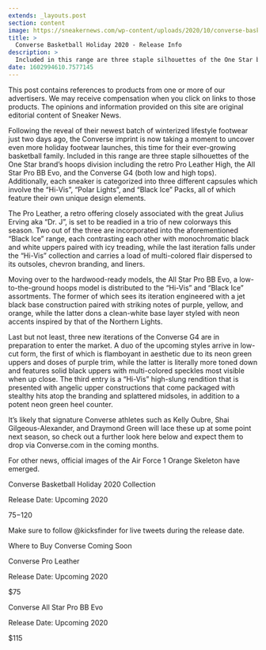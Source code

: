 ```yaml
--- 
extends: _layouts.post 
section: content 
image: https://sneakernews.com/wp-content/uploads/2020/10/converse-basketball-kelly-oubre.jpg 
title: > 
  Converse Basketball Holiday 2020 - Release Info 
description: > 
  Included in this range are three staple silhouettes of the One Star brand’s hoops division including the retro Pro Leather High, the All Star Pro BB Evo, and the Converse G4 (both low and high tops).Additionally, each sneaker is categorized into three different capsules which involve the “Hi-Vis”, “Polar Lights”, and “Black Ice” Packs, all of which feature their own unique design elements.Moving over to the hardwood-ready models, the All Star Pro BB Evo, a low-to-the-ground hoops model is distributed to the “Hi-Vis” and “Black Ice” assortments.Converse Basketball Holiday 2020 CollectionRelease Date: Upcoming 2020$75-$120Make sure to follow @kicksfinder for live tweets during the release date.Where to Buy Converse Coming SoonConverse Pro LeatherRelease Date: Upcoming 2020$75Converse All Star Pro BB EvoRelease Date: Upcoming 2020$115 
date: 1602994610.7577145 
--- 
```

This post contains references to products from one or more of our advertisers. We may receive compensation when you click on links to those products. The opinions and information provided on this site are original editorial content of Sneaker News.

Following the reveal of their newest batch of winterized lifestyle footwear just two days ago, the Converse imprint is now taking a moment to uncover even more holiday footwear launches, this time for their ever-growing basketball family. Included in this range are three staple silhouettes of the One Star brand’s hoops division including the retro Pro Leather High, the All Star Pro BB Evo, and the Converse G4 (both low and high tops). Additionally, each sneaker is categorized into three different capsules which involve the “Hi-Vis”, “Polar Lights”, and “Black Ice” Packs, all of which feature their own unique design elements.

The Pro Leather, a retro offering closely associated with the great Julius Erving aka “Dr. J”, is set to be readied in a trio of new colorways this season. Two out of the three are incorporated into the aforementioned “Black Ice” range, each contrasting each other with monochromatic black and white uppers paired with icy treading, while the last iteration falls under the “Hi-Vis” collection and carries a load of multi-colored flair dispersed to its outsoles, chevron branding, and liners.

Moving over to the hardwood-ready models, the All Star Pro BB Evo, a low-to-the-ground hoops model is distributed to the “Hi-Vis” and “Black Ice” assortments. The former of which sees its iteration engineered with a jet black base construction paired with striking notes of purple, yellow, and orange, while the latter dons a clean-white base layer styled with neon accents inspired by that of the Northern Lights.

Last but not least, three new iterations of the Converse G4 are in preparation to enter the market. A duo of the upcoming styles arrive in low-cut form, the first of which is flamboyant in aesthetic due to its neon green uppers and doses of purple trim, while the latter is literally more toned down and features solid black uppers with multi-colored speckles most visible when up close. The third entry is a “Hi-Vis” high-slung rendition that is presented with angelic upper constructions that come packaged with stealthy hits atop the branding and splattered midsoles, in addition to a potent neon green heel counter.

It’s likely that signature Converse athletes such as Kelly Oubre, Shai Gilgeous-Alexander, and Draymond Green will lace these up at some point next season, so check out a further look here below and expect them to drop via Converse.com in the coming months.

For other news, official images of the Air Force 1 Orange Skeleton have emerged.

Converse Basketball Holiday 2020 Collection

Release Date: Upcoming 2020

$75-$120

Make sure to follow @kicksfinder for live tweets during the release date.

Where to Buy Converse Coming Soon

Converse Pro Leather

Release Date: Upcoming 2020

$75

Converse All Star Pro BB Evo

Release Date: Upcoming 2020

$115